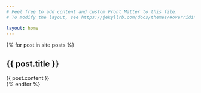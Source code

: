 ```yaml
---
# Feel free to add content and custom Front Matter to this file.
# To modify the layout, see https://jekyllrb.com/docs/themes/#overriding-theme-defaults

layout: home
---
```


  {% for post in site.posts %}
  <article>
    <h2>
        {{ post.title }}
    </h2>
    {{ post.content }}
  </article>
{% endfor %}
